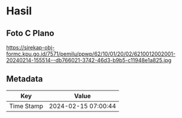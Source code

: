 # Hasil

## Foto C Plano

https://sirekap-obj-formc.kpu.go.id/7571/pemilu/ppwp/62/10/01/20/02/6210012002001-20240214-155514--db766021-3742-46d3-b9b5-c11948e1a825.jpg


## Metadata

| Key        | Value               |
| ---------- | ------------------- |
| Time Stamp | 2024-02-15 07:00:44 |



